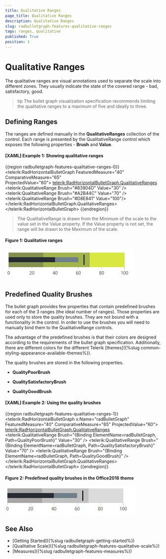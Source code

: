 ```yaml
---
title: Qualitative Ranges
page_title: Qualitative Ranges
description: Qualitative Ranges
slug: radbulletgraph-features-qualitative-ranges
tags: ranges, qualitative
published: True
position: 1
---
```


# Qualitative Ranges

The qualitative ranges are visual annotations used to separate the scale into different zones. They usually indicate the state of the covered range - bad, satisfactory, good. 

>tip The bullet graph visualization specification recommends limiting the qualitative ranges to a maximum of five and ideally to three.

## Defining Ranges

The ranges are defined manually in the __QualitativeRanges__ collection of the control. Each range is presented by the QualitativeRange control which exposes the following properties - __Brush__ and __Value__.

#### __[XAML] Example 1: Showing qualitative ranges__
{{region radbulletgraph-features-qualitative-ranges-0}}
	<telerik:RadHorizontalBulletGraph FeaturedMeasure="40" 
									  ComparativeMeasure="65"                                           
									  ProjectedValue="60">
		<telerik:RadHorizontalBulletGraph.QualitativeRanges>
			<telerik:QualitativeRange Brush="#83904D" Value="30" />
			<telerik:QualitativeRange Brush="#A2B44C" Value="70" />
			<telerik:QualitativeRange Brush="#D8E841" Value="100"/>
		</telerik:RadHorizontalBulletGraph.QualitativeRanges>
	</telerik:RadHorizontalBulletGraph>
{{endregion}}

> The QualitativeRange is drawn from the Minimum of the scale to the value set in the Value property. If the Value property is not set, the range will be drawn to the Maximum of the scale.

#### Figure 1: Qualitative ranges
![radbulletgraph-features-qualitative-ranges-0.png](images/radbulletgraph-features-qualitative-ranges-0.png)

## Predefined Quality Brushes

The bullet graph provides few properties that contain predefined brushes for each of the 3 ranges (the ideal number of ranges). Those properties are used only to store the quality brushes. They are not bound with a functionality in the control. In order to use the brushes you will need to manually bind them to the QualitativeRange controls. 

The advantage of the predefined brushes is that their colors are designed according to the requirements of the bullet graph specification. Additionally, there are different colors for the different Telerik [themes]({%slug common-styling-appearance-available-themes%}).

The quality brushes are stored in the following properties.

* __QualityPoorBrush__

* __QualitySatisfactoryBrush__

* __QualityGoodBrush__

#### __[XAML] Example 2: Using the quality brushes__
{{region radbulletgraph-features-qualitative-ranges-1}}
	<telerik:RadHorizontalBulletGraph x:Name="radBulletGraph" 
									  FeaturedMeasure="40" 
									  ComparativeMeasure="65" 
									  ProjectedValue="60">
		<telerik:RadHorizontalBulletGraph.QualitativeRanges>
			<telerik:QualitativeRange Brush="{Binding ElementName=radBulletGraph, Path=QualityPoorBrush}" Value="30" />
			<telerik:QualitativeRange Brush="{Binding ElementName=radBulletGraph, Path=QualitySatisfactoryBrush}" Value="70" />
			<telerik:QualitativeRange Brush="{Binding ElementName=radBulletGraph, Path=QualityGoodBrush}" />
		</telerik:RadHorizontalBulletGraph.QualitativeRanges>
	</telerik:RadHorizontalBulletGraph>
{{endregion}}

#### Figure 2: Predefined quality brushes in the Office2016 theme
![radbulletgraph-features-qualitative-ranges-1.png](images/radbulletgraph-features-qualitative-ranges-1.png)

## See Also  
* [Getting Started]({%slug radbulletgraph-getting-started%})
* [Qualitative Scale]({%slug radbulletgraph-features-qualitative-scale%})
* [Measures]({%slug radbulletgraph-features-measures%})
